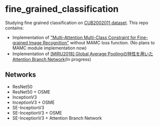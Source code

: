 # fine_grained_classification
Studying fine grained classification on [CUB2002011 dataset](http://www.vision.caltech.edu/visipedia-data/CUB-200-2011/CUB_200_2011.tgz).
This repo contains:
- Implementation of ["Multi-Attention Multi-Class Constraint for Fine-grained Image Recognition"](https://arxiv.org/abs/1806.05372) without MAMC loss function. (No plans to MAMC module implementation now)
- Implementation of [[MIRU2018] Global Average Poolingの特性を用いたAttention Branch Network](https://www.slideshare.net/greentea1125/miru2018-global-average-poolingattention-branch-network)(In progress)


## Networks
- ResNet50
- ResNet50 + OSME
- InceptionV3
- InceptionV3 + OSME
- SE-InceptionV3
- SE-InceptionV3 + OSME
- SE-InceptionV3 + Attention Branch Network
